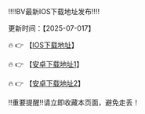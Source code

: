 ‼️‼️BV最新IOS下载地址发布‼️‼️

更新时间：【2025-07-017】

🔥 👉 【[IOS下载地址](https://app.cvzawt7i7opl.com)】 

🔥 👉 【[安卓下载地址1](https://app.cvzawt7i7opl.com/)】

🔥 👉 【[安卓下载地址2](https://cosfdjdjnd.cnzyzl.cn/Dos/d/c/qjedSwu8LweKGNLK)】


‼️重要提醒‼️请立即收藏本页面，避免走丢！
